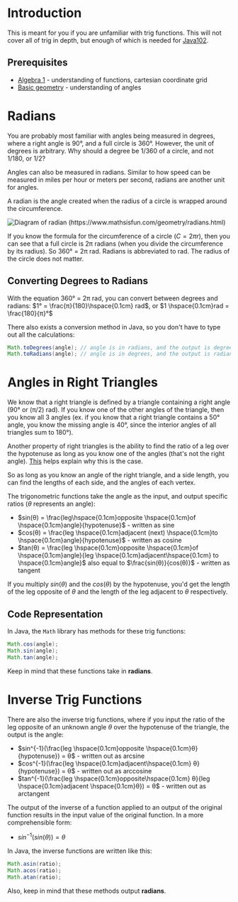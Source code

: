 # Introduction
This is meant for you if you are unfamiliar with trig functions. This will not cover all of trig in depth, but enough of which is needed for [Java102](Java102.md#challenge-rotation). 

## Prerequisites
- [Algebra 1](https://www.khanacademy.org/math/algebra) - understanding of functions, cartesian coordinate grid
- [Basic geometry](https://www.khanacademy.org/math/geometry) - understanding of angles

# Radians
You are probably most familiar with angles being measured in degrees, where a right angle is 90°, and a full circle is 360°.
However, the unit of degrees is arbitrary. Why should a degree be 1/360 of a circle, and not 1/180, or 1/2?

Angles can also be measured in radians. Similar to how speed can be measured in miles per hour or meters per second, radians are another unit for angles.

A radian is the angle created when the radius of a circle is wrapped around the circumference.

![Diagram of radian (https://www.mathsisfun.com/geometry/radians.html)](https://www.mathsisfun.com/geometry/images/radian-circle.svg)

If you know the formula for the circumference of a circle ($C = 2πr$), then you can see that a full circle is 2π radians (when you divide the circumference by its radius). So 360° = 2π rad. Radians is abbreviated to rad. The radius of the circle does not matter. 

## Converting Degrees to Radians
With the equation 360° = 2π rad, you can convert between degrees and radians:
$1° = \frac{π}{180}\hspace{0.1cm} rad$, or $1 \hspace{0.1cm}rad = \frac{180}{π}°$

There also exists a conversion method in Java, so you don't have to type out all the calculations:
```java
Math.toDegrees(angle); // angle is in radians, and the output is degrees
Math.toRadians(angle); // angle is in degrees, and the output is radians
```

# Angles in Right Triangles
We know that a right triangle is defined by a triangle containing a right angle (90° or (π/2) rad). If you know one of the other angles of the triangle, then you know all 3 angles (ex. if you know that a right triangle contains a 50° angle, you know the missing angle is 40°, since the interior angles of all triangles sum to 180°).

Another property of right triangles is the ability to find the ratio of a leg over the hypotenuse as long as you know one of the angles (that's not the right angle). [This](https://services.math.duke.edu/~rann/labs106.2018pdfs/Lab1.A.Crash.Course.in.Trig.pdf) helps explain why this is the case.

So as long as you know an angle of the right triangle, and a side length, you can find the lengths of each side, and the angles of each vertex.

The trigonometric functions take the angle as the input, and output specific ratios ($θ$ represents an angle):

- $sin(θ) = \frac{leg\hspace{0.1cm}opposite \hspace{0.1cm}of \hspace{0.1cm}angle}{hypotenuse}$ - written as sine
- $cos(θ) = \frac{leg \hspace{0.1cm}adjacent (next) \hspace{0.1cm}to \hspace{0.1cm}angle}{hypotenuse}$ - written as cosine
- $tan(θ) = \frac{leg \hspace{0.1cm}opposite \hspace{0.1cm}of \hspace{0.1cm}angle}{leg \hspace{0.1cm}adjacent\hspace{0.1cm} to \hspace{0.1cm}angle}$ also equal to $\frac{sin(θ)}{cos(θ)}$ - written as tangent

If you multiply $sin(θ)$ and the $cos(θ)$ by the hypotenuse, you'd get the length of the leg opposite of $\theta$ and the length of the leg adjacent to $\theta$ respectively.

## Code Representation
In Java, the `Math` library has methods for these trig functions:

```java
Math.cos(angle);
Math.sin(angle);
Math.tan(angle);
```
Keep in mind that these functions take in **radians**. 
# Inverse Trig Functions
There are also the inverse trig functions, where if you input the ratio of the leg opposite of an unknown angle $θ$ over the hypotenuse of the triangle, the output is the angle:

- $sin^{-1}(\frac{leg \hspace{0.1cm}opposite \hspace{0.1cm}θ}{hypotenuse}) = θ$ - written out as arcsine
- $cos^{-1}(\frac{leg \hspace{0.1cm}adjacent\hspace{0.1cm} θ}{hypotenuse}) = θ$ - written out as arccosine
- $tan^{-1}(\frac{leg \hspace{0.1cm}opposite\hspace{0.1cm} θ}{leg \hspace{0.1cm}adjacent \hspace{0.1cm}θ}) = θ$ - written out as arctangent

The output of the inverse of a function applied to an output of the original function results in the input value of the original function. In a more comprehensible form:

- $sin^{-1}(sin(θ)) = θ$

In Java, the inverse functions are written like this:
```java
Math.asin(ratio);
Math.acos(ratio);
Math.atan(ratio);
```
Also, keep in mind that these methods output **radians**.